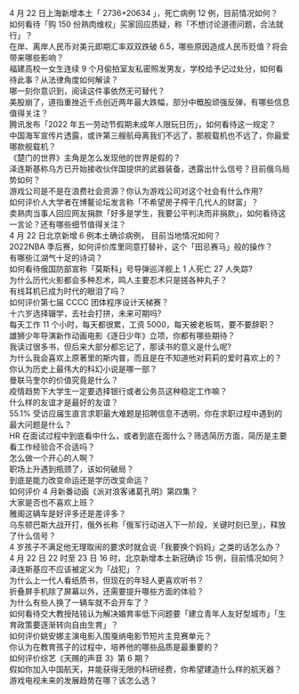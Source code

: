 4 月 22 日上海新增本土「 2736+20634 」，死亡病例 12 例，目前情况如何？  
如何看待「购 150 份熟肉维权」买家回应质疑，称「不想讨论道德问题，合法就行」？  
在岸、离岸人民币对美元即期汇率双双跌破 6.5，哪些原因造成人民币贬值？将会带来哪些影响？  
福建高校一女生连续 9 个月偷拍室友私密照发男友，学校给予记过处分，如何看待此事？从法律角度如何解读？  
哪一刻你意识到，阅读这件事依然无可替代？  
美股崩了，道指重挫近千点创近两年最大跌幅，部分中概股顽强反弹，有哪些信息值得关注？  
腾讯发布「2022 年五一劳动节假期未成年人限玩日历」，如何看待这一规定？  
中国海军宣传片透露，或许第三艘航母离我们不远了，那舰载机也不远了，你最爱哪款舰载机？  
《楚门的世界》主角是怎么发现他的世界是假的？  
泽连斯基称乌方已开始接收伙伴国提供的武器装备，透露出什么信号？目前俄乌局势如何？  
游戏公司是不是在浪费社会资源？你认为游戏公司对这个社会有什么作用?  
如何评价人大学者在博鳌论坛发言称「不希望房子榨干几代人的财富」？  
卖熟肉当事人回应网友捐款「好多是学生，我要公平判决而非捐款」，如何看待这一言论？还有哪些细节值得关注？  
4 月 22 日北京新增 6 例本土确诊病例， 目前当地情况如何？  
2022NBA 季后赛，如何评价库里同意打替补，这个「田忌赛马」般的操作？  
有哪些江湖气十足的诗词？  
如何看待俄国防部宣称「莫斯科」号导弹巡洋舰上 1 人死亡 27 人失踪?  
为什么历代火影都会多种忍术，鸣人主要忍术只是搓各种丸子？  
有线耳机已成为时代的眼泪了吗？  
如何评价第七届 CCCC 团体程序设计天梯赛？  
十六岁选择辍学，去社会打拼，未来可期吗?  
每天工作 11 个小时，每天都很累，工资 5000，每天被老板骂，要不要辞职？  
雄狮少年导演新作动画电影《逐日少年》立项，你都有哪些期待？  
我读过很多书，但后来大部分都忘记了，那读书的意义是什么呢?  
为什么我会喜欢上原著里的斯内普，而且是在不知道他对莉莉的爱时喜欢上的？  
你认为历史上最伟大的科幻小说是哪一部？  
曼联马奎尔的价值究竟是什么？  
疫情趋势下大学生一定要选择银行或者公务员这种稳定工作嘛？  
什么样的友谊才是最好的友谊？  
55.1% 受访应届生直言求职最大难题是招聘信息不透明，你在求职过程中遇到的最大问题是什么？  
HR 在面试过程中到底看中什么，或者到底在面什么？筛选简历方面，简历是主要看工作经验合不合适吗？  
怎么做一个开心的人啊？  
职场上升遇到瓶颈了，该如何破局？  
到底是能力改变命运还是学历改变命运？  
如何评价 4 月新番动画《派对浪客诸葛孔明》第四集？  
大家是否也不喜欢上班？  
雅阁这辆车是好评多还是差评多？  
乌东顿巴斯大战开打，俄外长称「俄军行动进入下一阶段，关键时刻已至」，释放了什么信号？  
4 岁孩子不满足他无理取闹的要求时就会说「我要换个妈妈」之类的话怎么办？  
4 月 22 日 22 时至 23 日 16 时，北京新增本土新冠确诊 15 例，目前情况如何？  
泽连斯基应不应该被定义为「战犯」？  
为什么上一代人看纸质书，但现在的年轻人更喜欢听书？  
折叠屏手机除了屏幕以外，还需要提升哪些方面的体验？  
为什么有些人换了一辆车就不会开车了？  
如何看待交大教授陆铭认为解决婚育率低下问题要「建立青年人友好型城市」「生育政策要逐渐转向自由生育」？  
如何评价姚安娜主演电影入围戛纳电影节短片主竞赛单元？  
你认为在教育孩子的过程中，培养他的哪些品质是最重要的？  
如何评价综艺《天赐的声音 3》第 6 期？  
假如你加入中国航天，并能获得无限的科研经费，你希望建造什么样的航天器？  
游戏电视未来的发展趋势在哪？该怎么选？  
